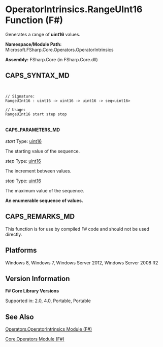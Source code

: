# OperatorIntrinsics.RangeUInt16 Function (F#)

Generates a range of **uint16** values.

**Namespace/Module Path:** Microsoft.FSharp.Core.Operators.OperatorIntrinsics

**Assembly:** FSharp.Core (in FSharp.Core.dll)


## CAPS_SYNTAX_MD



```


// Signature:
RangeUInt16 : uint16 -> uint16 -> uint16 -> seq<uint16>

// Usage:
RangeUInt16 start step stop


```



#### CAPS_PARAMETERS_MD
*start*
Type: [uint16](http://msdn.microsoft.com/en-us/library/2ab2f1fa-344e-4fcf-a688-5024c589630b)


The starting value of the sequence.


*step*
Type: [uint16](http://msdn.microsoft.com/en-us/library/2ab2f1fa-344e-4fcf-a688-5024c589630b)


The increment between values.


*stop*
Type: [uint16](http://msdn.microsoft.com/en-us/library/2ab2f1fa-344e-4fcf-a688-5024c589630b)


The maximum value of the sequence.



**An enumerable sequence of values.**
## CAPS_REMARKS_MD
This function is for use by compiled F# code and should not be used directly.


## Platforms
Windows 8, Windows 7, Windows Server 2012, Windows Server 2008 R2


## Version Information
**F# Core Library Versions**

Supported in: 2.0, 4.0, Portable, Portable




## See Also
[Operators.OperatorIntrinsics Module &#40;F&#35;&#41;](Operators.OperatorIntrinsics+Module+%28F%23%29.md)

[Core.Operators Module &#40;F&#35;&#41;](Core.Operators+Module+%28F%23%29.md)

